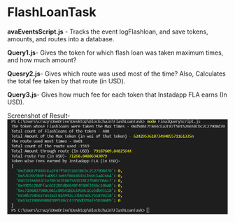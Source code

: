 # FlashLoanTask

**avaEventsScript.js** - Tracks the event logFlashloan, and save tokens, amounts, and routes into a database.

**Query1.js**- Gives the token for which flash loan was taken maximum times, and how much amount?

**Quesry2.js**- Gives which route was used most of the time? Also, Calculates the total fee taken by that route (in USD).

**Query3.js**- Gives how much fee for each token that Instadapp FLA earns (In USD).

Screenshot of Result- 
![](queryResult.png)
